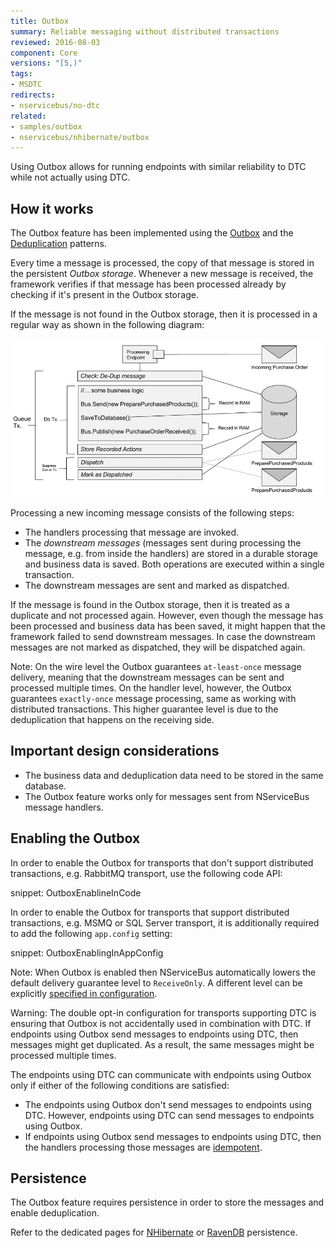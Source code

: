 ```yaml
---
title: Outbox
summary: Reliable messaging without distributed transactions
reviewed: 2016-08-03
component: Core
versions: "[5,)"
tags:
- MSDTC
redirects:
- nservicebus/no-dtc
related:
- samples/outbox
- nservicebus/nhibernate/outbox
---
```


Using Outbox allows for running endpoints with similar reliability to DTC while not actually using DTC.

## How it works

The Outbox feature has been implemented using the [Outbox](http://gistlabs.com/2014/05/the-outbox/) and the [Deduplication](https://en.wikipedia.org/wiki/Data_deduplication#In-line_deduplication) patterns.

Every time a message is processed, the copy of that message is stored in the persistent _Outbox storage_. Whenever a new message is received, the framework verifies if that message has been processed already by checking if it's present in the Outbox storage. 

If the message is not found in the Outbox storage, then it is processed in a regular way 
as shown in the following diagram:

![No DTC Diagram](outbox.png)

Processing a new incoming message consists of the following steps:

- The handlers processing that message are invoked.
- The _downstream messages_ (messages sent during processing the message, e.g. from inside the handlers) are stored in a durable storage and business data is saved. Both operations are executed within a single transaction.
- The downstream messages are sent and marked as dispatched.

If the message is found in the Outbox storage, then it is treated as a duplicate and not processed again. However, even though the message has been processed and business data has been saved, it might happen that the framework failed to send downstream messages. In case the downstream messages are not marked as dispatched, they will be dispatched again. 

Note: On the wire level the Outbox guarantees `at-least-once` message delivery, meaning that the downstream messages can be sent and processed multiple times. On the handler level, however, the Outbox guarantees `exactly-once` message processing, same as working with distributed transactions. This higher guarantee level is due to the deduplication that happens on the receiving side.


## Important design considerations

 * The business data and deduplication data need to be stored in the same database.
 * The Outbox feature works only for messages sent from NServiceBus message handlers.


## Enabling the Outbox

In order to enable the Outbox for transports that don't support distributed transactions, e.g. RabbitMQ transport, use the following code API:

snippet: OutboxEnablineInCode

In order to enable the Outbox for transports that support distributed transactions, e.g. MSMQ or SQL Server transport, it is additionally required to add the following `app.config` setting:

snippet: OutboxEnablingInAppConfig

Note: When Outbox is enabled then NServiceBus automatically lowers the default delivery guarantee level to `ReceiveOnly`. A different level can be explicitly [specified in configuration](/nservicebus/transports/transactions.md).

Warning: The double opt-in configuration for transports supporting DTC is ensuring that Outbox is not accidentally used in combination with DTC. If endpoints using Outbox send messages to endpoints using DTC, then messages might get duplicated. As a result, the same messages might be processed multiple times. 

The endpoints using DTC can communicate with endpoints using Outbox only if either of the following conditions are satisfied:
- The endpoints using Outbox don't send messages to endpoints using DTC. However, endpoints using DTC can send messages to endpoints using Outbox.
- If endpoints using Outbox send messages to endpoints using DTC, then the handlers processing those messages are [idempotent](https://en.wikipedia.org/wiki/Idempotence).


## Persistence

The Outbox feature requires persistence in order to store the messages and enable deduplication.

Refer to the dedicated pages for [NHibernate](/nservicebus/nhibernate/outbox.md) or [RavenDB](/nservicebus/ravendb/outbox.md) persistence.
